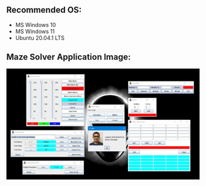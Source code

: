 ## Recommended OS: 
- MS Windows 10
- MS Windows 11
- Ubuntu 20.04.1 LTS


## Maze Solver Application Image:
<p align="center">
    <img src="https://github.com/pratik139patel/Java-Calculator/blob/master/img/calculator-screenshot.jpeg">
</p>
